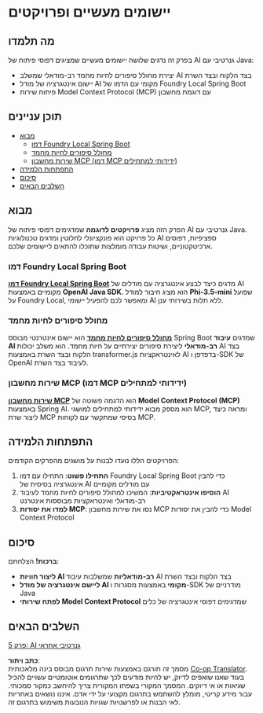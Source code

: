<!--
CO_OP_TRANSLATOR_METADATA:
{
  "original_hash": "df269f529a172a0197ef28460bf1da9f",
  "translation_date": "2025-07-25T11:49:44+00:00",
  "source_file": "04-PracticalSamples/README.md",
  "language_code": "he"
}
-->
# יישומים מעשיים ופרויקטים

## מה תלמדו
בפרק זה נדגים שלושה יישומים מעשיים שמציגים דפוסי פיתוח של AI גנרטיבי עם Java:
- יצירת מחולל סיפורים לחיות מחמד רב-מודאלי שמשלב AI בצד הלקוח ובצד השרת
- יישום אינטגרציה של מודל AI מקומי עם הדמו של Foundry Local Spring Boot
- פיתוח שירות Model Context Protocol (MCP) עם דוגמת מחשבון

## תוכן עניינים

- [מבוא](../../../04-PracticalSamples)
  - [דמו Foundry Local Spring Boot](../../../04-PracticalSamples)
  - [מחולל סיפורים לחיות מחמד](../../../04-PracticalSamples)
  - [שירות מחשבון MCP (דמו MCP ידידותי למתחילים)](../../../04-PracticalSamples)
- [התפתחות הלמידה](../../../04-PracticalSamples)
- [סיכום](../../../04-PracticalSamples)
- [השלבים הבאים](../../../04-PracticalSamples)

## מבוא

הפרק הזה מציג **פרויקטים לדוגמה** שמדגימים דפוסי פיתוח של AI גנרטיבי עם Java. כל פרויקט הוא פונקציונלי לחלוטין ומדגים טכנולוגיות AI ספציפיות, דפוסים ארכיטקטוניים, ושיטות עבודה מומלצות שתוכלו להתאים ליישומים שלכם.

### דמו Foundry Local Spring Boot

**[דמו Foundry Local Spring Boot](foundrylocal/README.md)** מדגים כיצד לבצע אינטגרציה עם מודלים של AI מקומיים באמצעות **OpenAI Java SDK**. הוא מציג חיבור למודל **Phi-3.5-mini** שפועל על Foundry Local, ומאפשר לכם להפעיל יישומי AI ללא תלות בשירותי ענן.

### מחולל סיפורים לחיות מחמד

**[מחולל סיפורים לחיות מחמד](petstory/README.md)** הוא יישום אינטרנטי מבוסס Spring Boot שמדגים **עיבוד AI רב-מודאלי** ליצירת סיפורים יצירתיים על חיות מחמד. הוא משלב יכולות AI בצד הלקוח ובצד השרת באמצעות transformer.js לאינטראקציות AI בדפדפן ו-SDK של OpenAI לעיבוד בצד השרת.

### שירות מחשבון MCP (דמו MCP ידידותי למתחילים)

**[שירות מחשבון MCP](mcp/calculator/README.md)** הוא הדגמה פשוטה של **Model Context Protocol (MCP)** באמצעות Spring AI. הוא מספק מבוא ידידותי למתחילים למושגי MCP, ומראה כיצד ליצור שרת MCP בסיסי שמתקשר עם לקוחות MCP.

## התפתחות הלמידה

הפרויקטים הללו נועדו לבנות על מושגים מהפרקים הקודמים:

1. **התחילו פשוט**: התחילו עם דמו Foundry Local Spring Boot כדי להבין אינטגרציה בסיסית של AI עם מודלים מקומיים
2. **הוסיפו אינטראקטיביות**: המשיכו למחולל סיפורים לחיות מחמד לעיבוד AI רב-מודאלי ואינטראקציות מבוססות אינטרנט
3. **למדו את יסודות MCP**: נסו את שירות מחשבון MCP כדי להבין את יסודות Model Context Protocol

## סיכום

**ברכות!** הצלחתם:

- **ליצור חוויות AI רב-מודאליות** שמשלבות עיבוד AI בצד הלקוח ובצד השרת
- **ליישם אינטגרציה של מודל AI מקומי** באמצעות מסגרות ו-SDK מודרניים של Java
- **לפתח שירותי Model Context Protocol** שמדגימים דפוסי אינטגרציה של כלים

## השלבים הבאים

[פרק 5: AI גנרטיבי אחראי](../05-ResponsibleGenAI/README.md)

**כתב ויתור**:  
מסמך זה תורגם באמצעות שירות תרגום מבוסס בינה מלאכותית [Co-op Translator](https://github.com/Azure/co-op-translator). בעוד שאנו שואפים לדיוק, יש להיות מודעים לכך שתרגומים אוטומטיים עשויים להכיל שגיאות או אי דיוקים. המסמך המקורי בשפתו המקורית צריך להיחשב כמקור סמכותי. עבור מידע קריטי, מומלץ להשתמש בתרגום מקצועי על ידי אדם. איננו נושאים באחריות לאי הבנות או לפרשנויות שגויות הנובעות משימוש בתרגום זה.